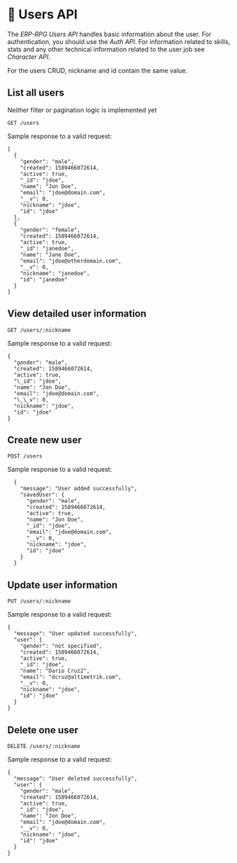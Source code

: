 # :busts_in_silhouette: Users API

The *ERP-RPG Users API* handles basic information about the user. For authentication, you should use the _Auth API_. For information related to skills, stats and any other technical information related to the user job see _Character API_.

For the users CRUD, nickname and id contain the same value.

## List all users

Neither filter or pagination logic is implemented yet

    GET /users

Sample response to a valid request:

    [
      {
        "gender": "male",
        "created": 1589466072614,
        "active": true,
        "_id": "jdoe",
        "name": "Jon Doe",
        "email": "jdoe@domain.com",
        "__v": 0,
        "nickname": "jdoe",
        "id": "jdoe"
      },
      {
        "gender": "female",
        "created": 1589466072614,
        "active": true,
        "_id": "janedoe",
        "name": "Jane Doe",
        "email": "jdoe@otherdomain.com",
        "__v": 0,
        "nickname": "janedoe",
        "id": "janedoe"
      }
    ]

## View detailed user information

    GET /users/:nickname

Sample response to a valid request:

    {
      "gender": "male",
      "created": 1589466072614,
      "active": true,
      "\_id": "jdoe",
      "name": "Jon Doe",
      "email": "jdoe@domain.com",
      "\_\_v": 0,
      "nickname": "jdoe",
      "id": "jdoe"
    }

## Create new user

    POST /users

Sample response to a valid request:

      {
        "message": "User added successfully",
        "savedUser": {
          "gender": "male",
          "created": 1589466072614,
          "active": true,
          "name": "Jon Doe",
          "_id": "jdoe",
          "email": "jdoe@domain.com",
          "__v": 0,
          "nickname": "jdoe",
          "id": "jdoe"
        }
      }

## Update user information

    PUT /users/:nickname

Sample response to a valid request:

    {
      "message": "User updated successfully",
      "user": {
        "gender": "not specified",
        "created": 1589466072614,
        "active": true,
        "_id": "jdoe",
        "name": "Dario Cruz2",
        "email": "dcruz@altimetrik.com",
        "__v": 0,
        "nickname": "jdoe",
        "id": "jdoe"
      }
    }

## Delete one user

    DELETE /users/:nickname

Sample response to a valid request:

    {
      "message": "User deleted successfully",
      "user": {
        "gender": "male",
        "created": 1589466072614,
        "active": true,
        "_id": "jdoe",
        "name": "Jon Doe",
        "email": "jdoe@domain.com",
        "__v": 0,
        "nickname": "jdoe",
        "id": "jdoe"
      }
    }
